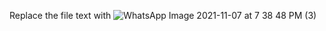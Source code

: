 Replace the file text with ![WhatsApp Image 2021-11-07 at 7 38 48 PM (3)](https://user-images.githubusercontent.com/94512708/142166758-8a088e21-2fac-45c2-ac0d-1fb2711ee237.jpeg)

